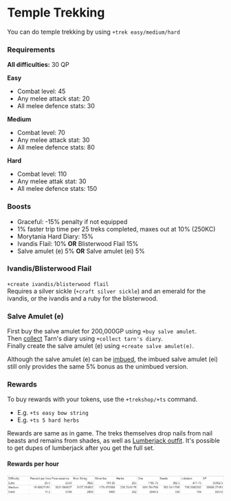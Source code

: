 # Temple Trekking

You can do temple trekking by using `+trek easy/medium/hard`

### Requirements

**All difficulties:** 30 QP

**Easy**

* Combat level: 45
* Any melee attack stat: 20
* All melee defence stats: 30

**Medium**

* Combat level: 70
* Any melee attack stat: 30
* All melee defence stats: 80

**Hard**

* Combat level: 110
* Any melee attak stat: 30
* All melee defence stats: 150

### Boosts

* Graceful: -15% penalty if not equipped
* 1% faster trip time per 25 treks completed, maxes out at 10% (250KC)
* Morytania Hard Diary: 15%
* Ivandis Flail: 10% **OR** Blisterwood Flail 15%
* Salve amulet (e) 5% **OR** Salve amulet (ei) 5%

### **Ivandis/Blisterwood Flail**

`+create ivandis/blisterwood flail`\
Requires a silver sickle (`+craft silver sickle`) and an emerald for the ivandis, or the ivandis and a ruby for the blisterwood.

### Salve Amulet (e)

First buy the salve amulet for 200,000GP using `+buy salve amulet`.\
Then [collect](../miscellaneous/collecting.md) Tarn's diary using `+collect tarn's diary`.\
Finally create the salve amulet (e) using `+create salve amulet(e)`.

Although the salve amulet (e) can be [imbued](soul-wars.md#imbueables), the imbued salve amulet (ei) still only provides the same 5% bonus as the unimbued version.

### Rewards

To buy rewards with your tokens, use the `+trekshop/+ts` command.

* E.g. `+ts easy bow string`
* E.g. `+ts 5 hard herbs`

Rewards are same as in game. The treks themselves drop nails from nail beasts and remains from shades, as well as [Lumberjack outfit](https://wiki.oldschool.gg/skills/woodcutting#lumberjack-outfit). It's possible to get dupes of lumberjack after you get the full set.

#### Rewards per hour

![Rewards per hour](<../.gitbook/assets/image (13).png>)
